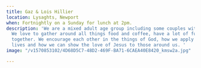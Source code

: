 ```yaml
---
title: Gaz & Lois Hillier
location: Lysaghts, Newport
when: Fortnightly on a Sunday for lunch at 2pm.
description: 'We are a mixed adult age group including some couples with children.
  We love to gather around all things food and coffee, have a lot of fun and laughter
  together. We encourage each other in the things of God, how we apply it to our daily
  lives and how we can show the love of Jesus to those around us. '
image: "/v1570853102/4D68D5C7-48D2-469F-BA71-6CAEA40E8420_kmsw2a.jpg"

---
```


